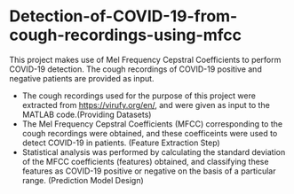 # Detection-of-COVID-19-from-cough-recordings-using-mfcc
This project makes use of Mel Frequency Cepstral Coefficients to perform COVID-19 detection. 
The cough recordings of COVID-19 positive and negative patients are provided as input. 
- The cough recordings used for the purpose of this project were extracted from https://virufy.org/en/, and were given as input to the MATLAB code.(Providing Datasets) 
- The Mel Frequency Cepstral Coefficients (MFCC) corresponding to the cough recordings were obtained, and these coefficeints were used to detect COVID-19 in patients. (Feature Extraction Step) 
- Statistical analysis was performed by calculating the standard deviation of the MFCC coefficients (features) obtained, and classifying these features as COVID-19 positive or negative on the basis of a particular range. (Prediction Model Design) 
